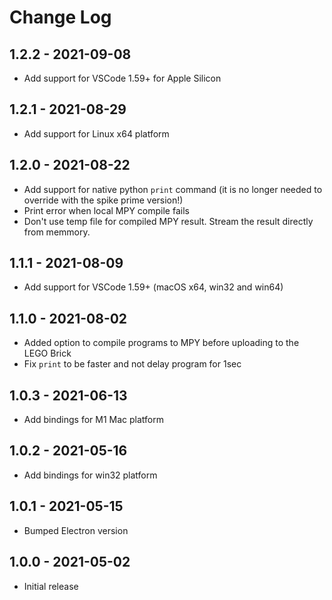 # Change Log

## 1.2.2 - 2021-09-08
* Add support for VSCode 1.59+ for Apple Silicon

## 1.2.1 - 2021-08-29
* Add support for Linux x64 platform

## 1.2.0 - 2021-08-22
* Add support for native python `print` command (it is no longer needed to override with the spike prime version!)
* Print error when local MPY compile fails
* Don't use temp file for compiled MPY result. Stream the result directly from memmory. 

## 1.1.1 - 2021-08-09
* Add support for VSCode 1.59+ (macOS x64, win32 and win64)

## 1.1.0 - 2021-08-02
* Added option to compile programs to MPY before uploading to the LEGO Brick
* Fix `print` to be faster and not delay program for 1sec

## 1.0.3 - 2021-06-13

* Add bindings for M1 Mac platform

## 1.0.2 - 2021-05-16

* Add bindings for win32 platform

## 1.0.1 - 2021-05-15

* Bumped Electron version

## 1.0.0 - 2021-05-02

* Initial release